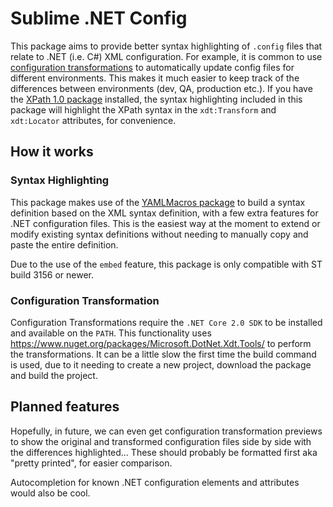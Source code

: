 # Sublime .NET Config

This package aims to provide better syntax highlighting of `.config` files that relate to .NET (i.e. C#) XML configuration.
For example, it is common to use [configuration transformations](https://msdn.microsoft.com/en-us/library/dd465326%28v=vs.110%29.aspx?f=255&MSPPError=-2147217396) to automatically update config files for different environments. This makes it much easier to keep track of the differences between environments (dev, QA, production etc.).
If you have the [XPath 1.0 package](https://packagecontrol.io/packages/xpath) installed, the syntax highlighting included in this package will highlight
the XPath syntax in the `xdt:Transform` and `xdt:Locator` attributes, for convenience.

## How it works

### Syntax Highlighting

This package makes use of the [YAMLMacros package](https://packagecontrol.io/packages/YAMLMacros) to build a syntax definition based on the XML syntax definition, with a few extra features for .NET configuration files. This is the easiest way at the moment to extend or modify existing syntax definitions without needing to manually copy and paste the entire definition.

Due to the use of the `embed` feature, this package is only compatible with ST build 3156 or newer.

### Configuration Transformation

Configuration Transformations require the `.NET Core 2.0 SDK` to be installed and available on the `PATH`. This functionality uses https://www.nuget.org/packages/Microsoft.DotNet.Xdt.Tools/ to perform the transformations. It can be a little slow the first time the build command is used, due to it needing to create a new project, download the package and build the project.

## Planned features

Hopefully, in future, we can even get configuration transformation previews to show the original and transformed configuration files side by side with the differences highlighted... These should probably be formatted first aka "pretty printed", for easier comparison.

Autocompletion for known .NET configuration elements and attributes would also be cool.
